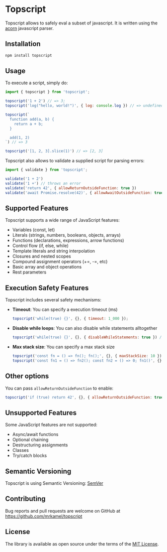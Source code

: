 # Topscript

Topscript allows to safely eval a subset of javascript. It is written using
the [acorn](https://github.com/acornjs/acorn) javascript parser.

## Installation

```sh
npm install topscript
```

## Usage

To execute a script, simply do:

```js
import { topscript } from 'topscript';

topscript('1 + 2') // => 3;
topscript('log("hello, world!")', { log: console.log }) // => undefined

topscript(`
  function add(a, b) {
    return a + b;
  }

  add(1, 2)
`) // => 3

topscript('[1, 2, 3].slice(1)') // => [2, 3]
```

Topscript also allows to validate a supplied script for parsing errors:

```js
import { validate } from 'topscript';

validate('1 + 2')
validate('1 +') // throws an error
validate('return 42', { allowReturnOutsideFunction: true })
validate('await Promise.resolve(42)', { allowAwaitOutsideFunction: true })
```

## Supported Features

Topscript supports a wide range of JavaScript features:

- Variables (const, let)
- Literals (strings, numbers, booleans, objects, arrays)
- Functions (declarations, expressions, arrow functions)
- Control flow (if, else, while)
- Template literals and string interpolation
- Closures and nested scopes
- Compound assignment operators (+=, -=, etc)
- Basic array and object operations
- Rest parameters

## Execution Safety Features

Topscript includes several safety mechanisms:

- **Timeout**: You can specify a execution timeout (ms)
  ```js
  topscript('while(true) {}', {}, { timeout: 1_000 });
  ```

- **Disable while loops**: You can also disable while statements alltogether
  ```js
  topscript('while(true) {}', {}, { disableWhileStatements: true }) // throws
  ```

- **Max stack size**: You can specify a max stack size
  ```js
  topscript('const fn = () => fn(); fn();', {}, { maxStackSize: 10 }) // throws
  topscript('const fn1 = () => fn2(); const fn2 = () => 0; fn1()', {}, { maxStackSize: 1 }); // throws
  ```

## Other options

You can pass `allowReturnOutsideFunction` to enable:

```js
topscript('if (true) return 42', {}, { allowReturnOutsideFunction: true }) // => 42
```

## Unsupported Features

Some JavaScript features are not supported:

- Async/await functions
- Optional chaining
- Destructuring assignments
- Classes
- Try/catch blocks

## Semantic Versioning

Topscript is using Semantic Versioning: [SemVer](http://semver.org/)

## Contributing

Bug reports and pull requests are welcome on GitHub at
https://github.com/mrkamel/topscript

## License

The library is available as open source under the terms of the 
[MIT License](https://opensource.org/licenses/MIT).
